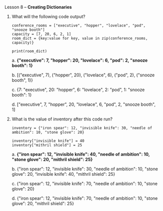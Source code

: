 Lesson 8 – **Creating Dictionaries**

1.  What will the following code output?

        conference_rooms = ["executive", "hopper", "lovelace", "pod", "snooze booth"]
        capacity = [7, 20, 6, 2, 1]
        room_dict = {key:value for key, value in zip(conference_rooms, capacity)}

        print(room_dict)

       a.	**{"executive": 7, "hopper": 20, "lovelace": 6, "pod": 2, "snooze booth": 1}**

       b.	[("executive", 7), ("hopper", 20), ("lovelace", 6), ("pod", 2), ("snooze booth", 1)}

       c.	{7: "executive", 20: "hopper", 6: "lovelace", 2: "pod", 1: "snooze booth": 1}

       d.	["executive", 7, "hopper", 20, "lovelace", 6, "pod", 2, "snooze booth", 1]

2.  What is the value of inventory after this code run?

        inventory = {"iron spear": 12, "invisible knife": 30, "needle of ambition": 10, "stone glove": 20}
            
        inventory["invisible knife"] = 40
        inventory["mithril shield"] = 25

    a.  **{"iron spear": 12, "invisible knife": 40, "needle of ambition": 10, "stone glove": 20, "mithril shield": 25}**

    b.  {"iron spear": 12, "invisible knife": 30, "needle of ambition": 10, "stone glove": 20, “invisible knife”: 40, "mithril shield": 25}

    c.  {"iron spear": 12, "invisible knife": 70, "needle of ambition": 10, "stone glove": 20}

    d.  {"iron spear": 12, "invisible knife": 70, "needle of ambition": 10, "stone glove": 20, "mithril shield": 25}
